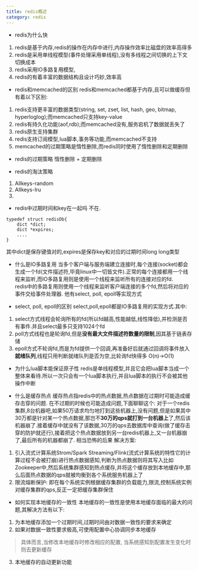 ```yaml
---
title: redis概述
category: redis
--- 
```

- redis为什么快
1. redis是基于内存,redis的操作在内存中进行,内存操作效率比磁盘的效率高得多
2. redis是采用单线程模型(事件处理采用单线程),没有多线程之间切换的上下文切换成本
3. redis采用IO多路复用模型,
4. redis的有着丰富的数据结构且设计巧妙,效率高

- redis和memcached的区别
redis和memcached都基于内存,且可以做缓存但有着以下区别:
1. redis支持更丰富的数据类型(string, set, zset, list, hash, geo, bitmap, hyperloglog);而memcached只支持key-value
2. redis有持久化功能(aof,rdb);而memcached没有,服务宕机了数据就丢失了
3. redis原生支持集群
4. redis支持订阅模型,lua脚本,事务等功能,而memcached不支持
5. memcached的过期策略是惰性删除,而redis同时使用了惰性删除和定期删除

- redis的过期策略
惰性删除 + 定期删除

- redis的淘汰策略
1. Allkeys-random
2. Allkeys-lru
3. 

- redis中过期时间和key在一起吗
不在.  
```
typedef struct redisDb{
    dict *dict;  
    dict *expires;
    ....
}
```
其中dict是保存键值对的,expires是保存key和对应的过期时间long long类型  

- 什么是IO多路复用
当多个客户端与服务端建立连接时,每个连接(socket)都会生成一个fd(文件描述符,毕竟linux中一切皆文件).正常的每个连接都用一个线程来监听,而IO多路复用则是使用一个线程来监听所有的连接对应的fd.  
redis中的多路复用则使用一个线程来监听客户端连接的多个fd,然后将对应的事件交给事件处理器.
他有select, poll, epoll等实现方式

- select, poll, epoll的区别
select,poll,epoll都是IO多路复用的实现方式.其中:
1. select方式线程会轮询所有的fd(所以fd越高,性能越低,线性降低),并检测是否有事件.并且select最多只支持1024个fd
2. poll方式线程也是轮询fd,但是**没有最大文件描述符数量的限制**,因其基于链表存储
3. epoll方式不轮询fd,而是为fd提供一个回调,再准备好后就通过回调将事件放入**就绪队列**,线程只用判断就绪队列是否为空,比轮询fd快得多 O(n)->O(1)

- 为什么lua脚本能保证原子性
redis是单线程模型,并且它会把lua脚本当成一个整体来看待.所以一次只会有一个lua脚本执行,并且lua脚本的执行不会被其他操作中断

- 什么是缓存热点
缓存热点指redis中的热点数据,热点数据在过期时可能造成缓存击穿的问题. 在不过期的时候也可能造成问题,下面聊聊这个:
对于一个redis集群,8台机器吧,如果50万请求均匀地打到这些机器上,没有问题,但是如果其中30万都是针对某一个热点数据,那岂不**30万的qps就打到一台机器上**了,然后该机器崩了.接着缓存中就没有了该数据,30万的qps去数据库中查询(做了缓存击穿的防护就还行),接着把这个热点数据放到另一台redis机器上,又一台机器崩了,最后所有的机器都崩了. 相当恐怖的后果
解决方案:
1. 引入流式计算系统Strom/Spark Streaming/Flink(流式计算系统的特性它的计算过程不会被打崩)进行热点数据感知,判断为热点数据则将其写入比如Zookeeper中,然后系统集群感知到热点缓存,并将这个缓存放到本地缓存中,那么后面热点数据的qps就被均衡到各个系统服务机器上了
2. 限流熔断保护:
即在每个系统实例根据缓存集群的负载能力,限流,控制系统实例对缓存集群的qps,反正一定把缓存集群保住

- 如何实现本地缓存的一致性
本地缓存的一致性是使用本地缓存面临的最大的问题,其解决方法有以下:
1. 为本地缓存添加一个过期时间,过期时间由对数据一致性的要求来确定
2. 如果对数据一致性要求极高,可使用配置中心协调同步本地缓存
> 具体而言,当修改本地缓存时修改相应的配置, 当系统感知到配置发生变化时则去更新缓存
3. 本地缓存的自动更新功能
